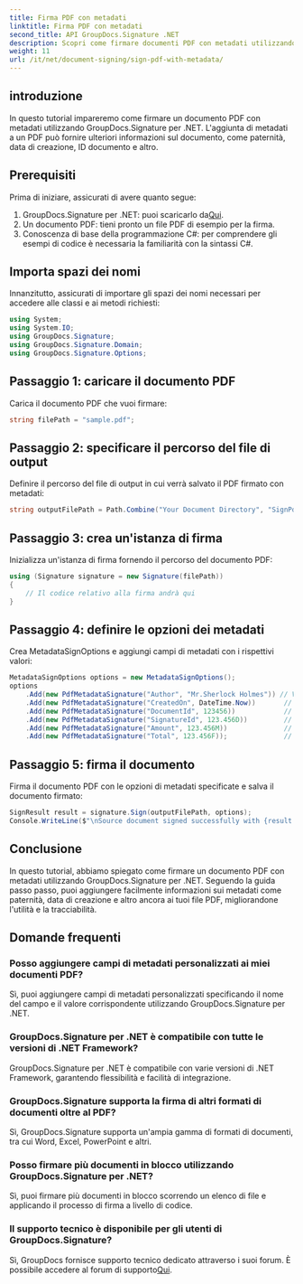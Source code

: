 ```yaml
---
title: Firma PDF con metadati
linktitle: Firma PDF con metadati
second_title: API GroupDocs.Signature .NET
description: Scopri come firmare documenti PDF con metadati utilizzando GroupDocs.Signature per .NET. Migliora facilmente la tracciabilità e l'autenticità dei documenti.
weight: 11
url: /it/net/document-signing/sign-pdf-with-metadata/
---
```

## introduzione
In questo tutorial impareremo come firmare un documento PDF con metadati utilizzando GroupDocs.Signature per .NET. L'aggiunta di metadati a un PDF può fornire ulteriori informazioni sul documento, come paternità, data di creazione, ID documento e altro.
## Prerequisiti
Prima di iniziare, assicurati di avere quanto segue:
1.  GroupDocs.Signature per .NET: puoi scaricarlo da[Qui](https://releases.groupdocs.com/signature/net/).
2. Un documento PDF: tieni pronto un file PDF di esempio per la firma.
3. Conoscenza di base della programmazione C#: per comprendere gli esempi di codice è necessaria la familiarità con la sintassi C#.
## Importa spazi dei nomi
Innanzitutto, assicurati di importare gli spazi dei nomi necessari per accedere alle classi e ai metodi richiesti:
```csharp
using System;
using System.IO;
using GroupDocs.Signature;
using GroupDocs.Signature.Domain;
using GroupDocs.Signature.Options;
```
## Passaggio 1: caricare il documento PDF
Carica il documento PDF che vuoi firmare:
```csharp
string filePath = "sample.pdf";
```
## Passaggio 2: specificare il percorso del file di output
Definire il percorso del file di output in cui verrà salvato il PDF firmato con metadati:
```csharp
string outputFilePath = Path.Combine("Your Document Directory", "SignPdfWithMetadata", "SignedWithMetadata.pdf");
```
## Passaggio 3: crea un'istanza di firma
Inizializza un'istanza di firma fornendo il percorso del documento PDF:
```csharp
using (Signature signature = new Signature(filePath))
{
    // Il codice relativo alla firma andrà qui
}
```
## Passaggio 4: definire le opzioni dei metadati
Crea MetadataSignOptions e aggiungi campi di metadati con i rispettivi valori:
```csharp
MetadataSignOptions options = new MetadataSignOptions();
options
    .Add(new PdfMetadataSignature("Author", "Mr.Sherlock Holmes")) // Valore stringa
    .Add(new PdfMetadataSignature("CreatedOn", DateTime.Now))       // Valori DateTime
    .Add(new PdfMetadataSignature("DocumentId", 123456))            // Valore intero
    .Add(new PdfMetadataSignature("SignatureId", 123.456D))         // Doppio valore
    .Add(new PdfMetadataSignature("Amount", 123.456M))              // Valore decimale
    .Add(new PdfMetadataSignature("Total", 123.456F));              // Valore flottante
```
## Passaggio 5: firma il documento
Firma il documento PDF con le opzioni di metadati specificate e salva il documento firmato:
```csharp
SignResult result = signature.Sign(outputFilePath, options);
Console.WriteLine($"\nSource document signed successfully with {result.Succeeded.Count} signature(s).\nFile saved at {outputFilePath}.");
```

## Conclusione
In questo tutorial, abbiamo spiegato come firmare un documento PDF con metadati utilizzando GroupDocs.Signature per .NET. Seguendo la guida passo passo, puoi aggiungere facilmente informazioni sui metadati come paternità, data di creazione e altro ancora ai tuoi file PDF, migliorandone l'utilità e la tracciabilità.
## Domande frequenti
### Posso aggiungere campi di metadati personalizzati ai miei documenti PDF?
Sì, puoi aggiungere campi di metadati personalizzati specificando il nome del campo e il valore corrispondente utilizzando GroupDocs.Signature per .NET.
### GroupDocs.Signature per .NET è compatibile con tutte le versioni di .NET Framework?
GroupDocs.Signature per .NET è compatibile con varie versioni di .NET Framework, garantendo flessibilità e facilità di integrazione.
### GroupDocs.Signature supporta la firma di altri formati di documenti oltre al PDF?
Sì, GroupDocs.Signature supporta un'ampia gamma di formati di documenti, tra cui Word, Excel, PowerPoint e altri.
### Posso firmare più documenti in blocco utilizzando GroupDocs.Signature per .NET?
Sì, puoi firmare più documenti in blocco scorrendo un elenco di file e applicando il processo di firma a livello di codice.
### Il supporto tecnico è disponibile per gli utenti di GroupDocs.Signature?
 Sì, GroupDocs fornisce supporto tecnico dedicato attraverso i suoi forum. È possibile accedere al forum di supporto[Qui](https://forum.groupdocs.com/c/signature/13).